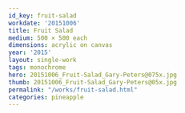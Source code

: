 ```yaml
---
id_key: fruit-salad
workdate: '20151006'
title: Fruit Salad
medium: 500 × 500 each
dimensions: acrylic on canvas
year: '2015'
layout: single-work
tags: monochrome
hero: 20151006_Fruit-Salad_Gary-Peters@075x.jpg
thumb: 20151006_Fruit-Salad_Gary-Peters@05x.jpg
permalink: "/works/fruit-salad.html"
categories: pineapple
---
```

